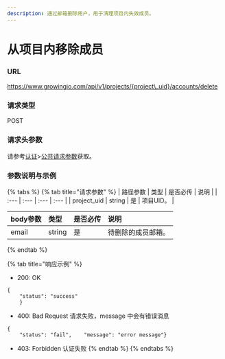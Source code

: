 ```yaml
---
description: 通过邮箱删除用户，用于清理项目内失效成员。
---
```


# 从项目内移除成员

### URL

https://www.growingio.com/api/v1/projects/{project\_uid}/accounts/delete

### 请求类型

POST

### 请求头参数

请参考[认证](../authenticate/)&gt;[公共请求参数](../authenticate/head-parameter.md)获取。

### 参数说明与示例

{% tabs %}
{% tab title="请求参数" %}
| 路径参数 | 类型 | 是否必传 | 说明 |
| :--- | :--- | :--- | :--- |
| project\_uid | string | 是 | 项目UID。 |

| body参数 | 类型 | 是否必传 | 说明 |
| :--- | :--- | :--- | :--- |
| email | string | 是 | 待删除的成员邮箱。 |
{% endtab %}

{% tab title="响应示例" %}
* 200: OK

```text
{
    "status": "success"
    }
```

* 400: Bad Request 请求失败，message 中会有错误消息

```text
{
    "status": "fail",    "message": "error message"}
```

* 403: Forbidden 认证失败
{% endtab %}
{% endtabs %}

